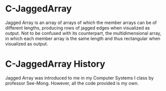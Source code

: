 # C-JaggedArray #

Jagged Array is an array of arrays of which the member arrays can be of different lengths, producing rows of jagged edges when visualized as output. Not to be confused with its counterpart, the multidimensional array, in which each member array is the same length and thus rectangular when visualized as output.

# C-JaggedArray History #

Jagged Array was introduced to me in my Computer Systems I class by professor See-Mong. However, all the code provided is my own.
